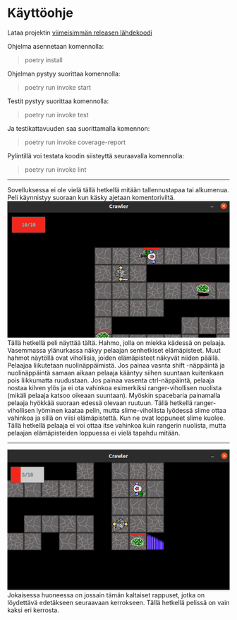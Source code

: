<h1>Käyttöohje</h1>

Lataa projektin <a href="https://github.com/mcdongo/ot-harjoitustyo/releases/tag/viikko6">viimeisimmän releasen lähdekoodi</a><br>

Ohjelma asennetaan komennolla:
> poetry install

Ohjelman pystyy suorittaa komennolla:
> poetry run invoke start

Testit pystyy suorittaa komennolla:
> poetry run invoke test

Ja testikattavuuden saa suorittamalla komennon: <br>
> poetry run invoke coverage-report

Pylintillä voi testata koodin siisteyttä seuraavalla komennolla: <br>
> poetry run invoke lint
<hr>
Sovelluksessa ei ole vielä tällä hetkellä mitään tallennustapaa tai alkumenua. Peli käynnistyy suoraan kun käsky ajetaan komentoriviltä.

<img src="game_window.png">
Tällä hetkellä peli näyttää tältä.
Hahmo, jolla on miekka kädessä on pelaaja. Vasemmassa ylänurkassa näkyy pelaajan senhetkiset elämäpisteet. Muut hahmot näytöllä ovat vihollisia, joiden elämäpisteet näkyvät niiden päällä. Pelaajaa liikutetaan nuolinäppäimistä. Jos painaa vasnta shift -näppäintä ja nuolinäppäintä samaan aikaan pelaaja kääntyy siihen suuntaan kuitenkaan pois liikkumatta ruudustaan. Jos painaa vasenta ctrl-näppäintä, pelaaja nostaa kilven ylös ja ei ota vahinkoa esimerkiksi ranger-vihollisen nuolista (mikäli pelaaja katsoo oikeaan suuntaan). Myöskin spacebaria painamalla pelaaja hyökkää suoraan edessä olevaan ruutuun. Tällä hetkellä ranger-vihollisen lyöminen kaataa pelin, mutta slime-vihollista lyödessä slime ottaa vahinkoa ja sillä on viisi elämäpistettä. Kun ne ovat loppuneet slime kuolee. Tällä hetkellä pelaaja ei voi ottaa itse vahinkoa kuin rangerin nuolista, mutta pelaajan elämäpisteiden loppuessa ei vielä tapahdu mitään.<hr>

<img src="stairs.png">
Jokaisessa huoneessa on jossain tämän kaltaiset rappuset, jotka on löydettävä edetäkseen seuraavaan kerrokseen. Tällä hetkellä pelissä on vain kaksi eri kerrosta.
